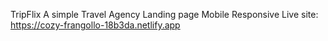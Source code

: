 TripFlix A simple Travel Agency Landing page
Mobile Responsive
Live site: https://cozy-frangollo-18b3da.netlify.app

